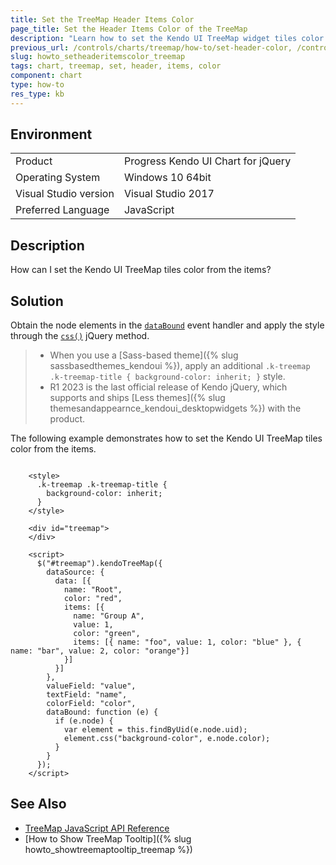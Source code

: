 ```yaml
---
title: Set the TreeMap Header Items Color
page_title: Set the Header Items Color of the TreeMap
description: "Learn how to set the Kendo UI TreeMap widget tiles color from the items."
previous_url: /controls/charts/treemap/how-to/set-header-color, /controls/charts/how-to/appearance/set-header-color
slug: howto_setheaderitemscolor_treemap
tags: chart, treemap, set, header, items, color
component: chart
type: how-to
res_type: kb
---
```


## Environment

<table>
 <tr>
  <td>Product</td>
  <td>Progress Kendo UI Chart for jQuery</td>
 </tr>
 <tr>
  <td>Operating System</td>
  <td>Windows 10 64bit</td>
 </tr>
 <tr>
  <td>Visual Studio version</td>
  <td>Visual Studio 2017</td>
 </tr>
 <tr>
  <td>Preferred Language</td>
  <td>JavaScript</td>
 </tr>
</table>

## Description

How can I set the Kendo UI TreeMap tiles color from the items?

## Solution

Obtain the node elements in the [`dataBound`](/api/javascript/dataviz/ui/treemap/events/databound) event handler and apply the style through the [`css()`](https://api.jquery.com/css/) jQuery method.

> * When you use a [Sass-based theme]({% slug sassbasedthemes_kendoui %}), apply an additional `.k-treemap .k-treemap-title { background-color: inherit; }` style.
> * R1 2023 is the last official release of Kendo jQuery, which supports and ships [Less themes]({% slug themesandappearnce_kendoui_desktopwidgets %}) with the product.

The following example demonstrates how to set the Kendo UI TreeMap tiles color from the items.

```dojo

    <style>
      .k-treemap .k-treemap-title {
        background-color: inherit;
      }
    </style>

    <div id="treemap">
    </div>

    <script>
      $("#treemap").kendoTreeMap({
        dataSource: {
          data: [{
            name: "Root",
            color: "red",
            items: [{
              name: "Group A",
              value: 1,
              color: "green",
              items: [{ name: "foo", value: 1, color: "blue" }, { name: "bar", value: 2, color: "orange"}]
            }]
          }]
        },
        valueField: "value",
        textField: "name",
        colorField: "color",
        dataBound: function (e) {
          if (e.node) {
            var element = this.findByUid(e.node.uid);
            element.css("background-color", e.node.color);
          }
        }
      });
    </script>

```

## See Also

* [TreeMap JavaScript API Reference](/api/javascript/dataviz/ui/treemap)
* [How to Show TreeMap Tooltip]({% slug howto_showtreemaptooltip_treemap %})
